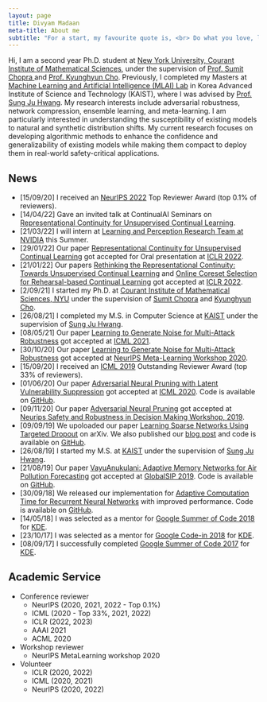 ```yaml
---
layout: page
title: Divyam Madaan
meta-title: About me
subtitle: "For a start, my favourite quote is, <br> Do what you love, love what you do."
---
```


<div id="aboutme-section">

<p class="about-text">
Hi, I am a second year Ph.D. student at <a target="_blank" href="https://cims.nyu.edu/dynamic/"> New York University, Courant Institute of Mathematical Sciences</a>, under the supervision of <a target="_blank" href="https://www.spchopra.org"> Prof. Sumit Chopra </a> and <a target="_blank" href="https://kyunghyuncho.me"> Prof. Kyunghyun Cho</a>. Previously, I completed my Masters at <a target="_blank" href="https://www.mlai-kaist.com/"> Machine Learning and Artificial Intelligence (MLAI) Lab</a> 
in Korea Advanced Institute of Science and Technology (KAIST), where I was advised by <a target="_blank" href="http://www.sungjuhwang.com/"> Prof. Sung Ju Hwang</a>.
My research interests include adversarial robustness, network compression, ensemble learning, and meta-learning. I am particularly interested in understanding the 
susceptibility of existing models to natural and synthetic distribution shifts. My current research focuses on developing algorithmic methods to enhance the 
confidence and generalizability of existing models while making them compact to deploy them in real-world safety-critical applications.
</p>
</div>

## News 
- [15/09/20] I received an [NeurIPS 2022](https://neurips.cc/Conferences/2022/ProgramCommittee) Top Reviewer Award (top 0.1% of reviewers). 
- [14/04/22] Gave an invited talk at ContinualAI Seminars on [Representational Continuity for Unsupervised Continual Learning](https://openreview.net/forum?id=9Hrka5PA7LW).
- [21/03/22] I will intern at [Learning and Perception Research Team at NVIDIA](http://research.nvidia.com) this Summer.
- [29/01/22] Our paper [Representational Continuity for Unsupervised Continual Learning](https://openreview.net/forum?id=9Hrka5PA7LW) got accepted for Oral presentation at [ICLR 2022](https://iclr.cc/).
- [21/01/22] Our papers [Rethinking the Representational Continuity: Towards Unsupervised Continual Learning](https://openreview.net/forum?id=9Hrka5PA7LW) and [Online Coreset Selection for Rehearsal-based Continual Learning](https://openreview.net/forum?id=f9D-5WNG4Nv) got accepted at [ICLR 2022](https://iclr.cc/).
- [2/09/21] I started my Ph.D. at [Courant Institute of Mathematical Sciences, NYU](https://cims.nyu.edu/dynamic/) under the supervision of [Sumit Chopra](https://www.spchopra.org) and [Kyunghyun Cho](https://kyunghyuncho.me).
- [26/08/21] I completed my M.S. in Computer Science at [KAIST](https://www.kaist.ac.kr/kr/) under the supervision of [Sung Ju Hwang](http://www.sungjuhwang.com/).
- [08/05/21] Our paper [Learning to Generate Noise for Multi-Attack Robustness](https://arxiv.org/pdf/2006.12135.pdf) got accepted at [ICML 2021](https://icml.cc/).
- [30/10/20] Our paper [Learning to Generate Noise for Multi-Attack Robustness](https://arxiv.org/pdf/2006.12135.pdf) got accepted at [NeurIPS Meta-Learning Workshop 2020](https://meta-learn.github.io/2020/).
- [15/09/20] I received an [ICML 2019](https://icml.cc/Conferences/2020/Reviewers) Outstanding Reviewer Award (top 33% of reviewers). 
- [01/06/20] Our paper [Adversarial Neural Pruning with Latent Vulnerability Suppression](https://arxiv.org/pdf/1908.04355.pdf) got accepted at [ICML 2020](https://icml.cc/Conferences/2020). Code is available on [GitHub](https://github.com/divyam3897/ANP_VS).
- [09/11/20] Our paper [Adversarial Neural Pruning](https://drive.google.com/file/d/0B3mY6u_lryzdWVpLckNsZF9jdDFidkY3Yk9zWU9vNDR4RXdB/view) got accepted at [Neurips Safety and Robustness in Decision Making Workshop, 2019](https://sites.google.com/view/neurips19-safe-robust-workshop).
- [09/09/19] We upoloaded our paper [Learning Sparse Networks Using Targeted Dropout](https://arxiv.org/abs/1905.13678v5) on arXiv. We also published our [blog post](https://for.ai/blog/targeted-dropout/) and code is available on [GitHub](https://github.com/for-ai/Targeted-Dropout).
- [26/08/19] I started my M.S. at [KAIST](https://www.kaist.ac.kr/kr/) under the supervision of [Sung Ju Hwang](http://www.sungjuhwang.com/).
- [21/08/19] Our paper [VayuAnukulani: Adaptive Memory Networks for Air Pollution Forecasting](https://ieeexplore.ieee.org/document/8969343) got accepted at [GlobalSIP 2019](http://2019.ieeeglobalsip.org/). Code is available on [GitHub](https://github.com/divyam3897/VayuAnukulani/).
- [30/09/18] We released our implementation for [Adaptive Computation Time for Recurrent Neural Networks](https://arxiv.org/abs/1603.08983) with improved performance. Code is available on [GitHub](https://github.com/for-ai/ACT).
- [14/05/18] I was selected as a mentor for [Google Summer of Code 2018](https://summerofcode.withgoogle.com/) for [KDE](https://kde.org/).
- [23/10/17] I was selected as a mentor for [Google Code-in 2018](https://codein.withgoogle.com/archive/) for [KDE](https://kde.org/).
- [08/09/17] I successfully completed [Google Summer of Code 2017](https://summerofcode.withgoogle.com/archive/2017/projects/6567073446625280/) for [KDE](https://kde.org/).

## Academic Service
- Conference reviewer
  - NeurIPS (2020, 2021, 2022 - Top 0.1%)
  - ICML (2020 - Top 33%, 2021, 2022)
  - ICLR (2022, 2023)
  - AAAI 2021
  - ACML 2020
- Workshop reviewer
  - NeurIPS MetaLearning workshop 2020
- Volunteer
  - ICLR (2020, 2022)
  - ICML (2020, 2021)
  - NeurIPS (2020, 2022)
